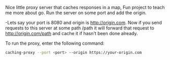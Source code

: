 Nice little proxy server that caches responses in a map, Fun project to teach me more about go. Run the server on some port and add the origin.  

-Lets say your port is 8080 and origin is http://origin.com. Now if you send requests to this server at some path /path it will forward that request to http://origin.com/path and cache it if hasn't been done already. 

To run the proxy, enter the following command:
```bash
caching-proxy --port <port> --origin https://your-origin.com
